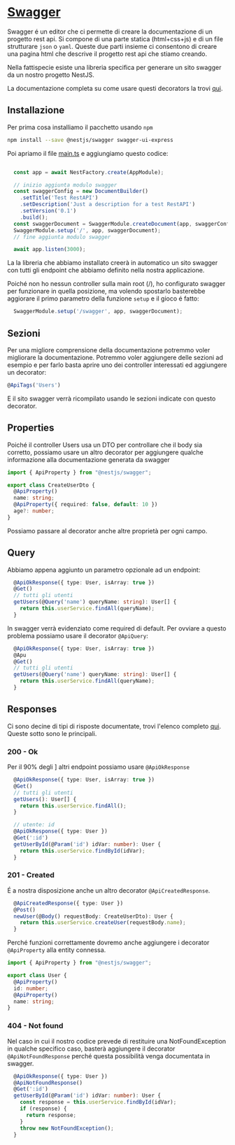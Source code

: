 # [Swagger](https://swagger.io/)
Swagger é un editor che ci permette di creare la documentazione di un progetto rest api. Si compone di una parte statica (html+css+js) e di un file strutturare `json` o `yaml`.
Queste due parti insieme ci consentono di creare una pagina html che descrive il progetto rest api che stiamo creando.

Nella fattispecie esiste una libreria specifica per generare un sito swagger da un nostro progetto NestJS.

La documentazione completa su come usare questi decorators la trovi [qui](https://docs.nestjs.com/openapi/operations).

## Installazione
Per prima cosa installiamo il pacchetto usando `npm`
```bash
npm install --save @nestjs/swagger swagger-ui-express
```
Poi apriamo il file [main.ts](./../src/main.ts) e aggiungiamo questo codice:
```typescript

  const app = await NestFactory.create(AppModule);

  // inizio aggiunta modulo swagger
  const swaggerConfig = new DocumentBuilder()
    .setTitle('Test RestAPI')
    .setDescription('Just a description for a test RestAPI')
    .setVersion('0.1')
    .build();
  const swaggerDocument = SwaggerModule.createDocument(app, swaggerConfig);
  SwaggerModule.setup('/', app, swaggerDocument);
  // fine aggiunta modulo swagger

  await app.listen(3000);
```
La la libreria che abbiamo installato creerà in automatico un sito swagger con tutti gli endpoint che abbiamo definito nella nostra applicazione.

Poiché non ho nessun controller sulla main root (/), ho configurato swagger per funzionare in quella posizione, ma volendo spostarlo basterebbe aggiorare il primo parametro della funzione `setup` e il gioco é fatto:
```typescript
  SwaggerModule.setup('/swagger', app, swaggerDocument);
```

## Sezioni
Per una migliore comprensione della documentazione potremmo voler migliorare la documentazione. Potremmo voler aggiungere delle sezioni ad esempio e per farlo basta aprire uno dei controller interessati ed aggiungere un decorator:
```typescript
@ApiTags('Users')
```
E il sito swagger verrà ricompilato usando le sezioni indicate con questo decorator.

## Properties

Poiché il controller Users usa un DTO per controllare che il body sia corretto, possiamo usare un altro decorator per aggiungere qualche informazione alla documentazione generata da swagger

```typescript
import { ApiProperty } from "@nestjs/swagger";

export class CreateUserDto {
  @ApiProperty()
  name: string;
  @ApiProperty({ required: false, default: 10 })
  age?: number;
}
```
Possiamo passare al decorator anche altre proprietà per ogni campo.

## Query
Abbiamo appena aggiunto un parametro opzionale ad un endpoint:
```typescript
  @ApiOkResponse({ type: User, isArray: true })
  @Get()
  // tutti gli utenti
  getUsers(@Query('name') queryName: string): User[] {
    return this.userService.findAll(queryName);
  }
```
In swagger verrà evidenziato come required di default. Per ovviare a questo problema possiamo usare il decorator `@ApiQuery`:
```typescript
  @ApiOkResponse({ type: User, isArray: true })
  @Apu
  @Get()
  // tutti gli utenti
  getUsers(@Query('name') queryName: string): User[] {
    return this.userService.findAll(queryName);
  }
```
## Responses
Ci sono decine di tipi di risposte documentate, trovi l'elenco completo [qui](https://docs.nestjs.com/openapi/operations#responses). Queste sotto sono le principali.

### 200 - Ok
Per il 90% degli ] altri endpoint possiamo usare `@ApiOkResponse`
```typescript
  @ApiOkResponse({ type: User, isArray: true })
  @Get()
  // tutti gli utenti
  getUsers(): User[] {
    return this.userService.findAll();
  }

  // utente: id
  @ApiOkResponse({ type: User })
  @Get(':id')
  getUserById(@Param('id') idVar: number): User {
    return this.userService.findById(idVar);
  }
```


### 201 - Created
É a nostra disposizione anche un altro decorator `@ApiCreatedResponse`.

```typescript
  @ApiCreatedResponse({ type: User })
  @Post()
  newUser(@Body() requestBody: CreateUserDto): User {
    return this.userService.createUser(requestBody.name);
  }
```
Perché funzioni correttamente dovremo anche aggiungere i decorator `@ApiProperty` alla entity connessa.

```typescript
import { ApiProperty } from "@nestjs/swagger";

export class User {
  @ApiProperty()
  id: number;
  @ApiProperty()
  name: string;
}
```

### 404 - Not found
Nel caso in cui il nostro codice prevede di restituire una NotFoundException in qualche specifico caso, basterà aggiungere il decorator `@ApiNotFoundResponse` perché questa possibilità venga documentata in swagger.

```typescript
  @ApiOkResponse({ type: User })
  @ApiNotFoundResponse()
  @Get(':id')
  getUserById(@Param('id') idVar: number): User {
    const response = this.userService.findById(idVar);
    if (response) {
      return response;
    }
    throw new NotFoundException();
  }
```